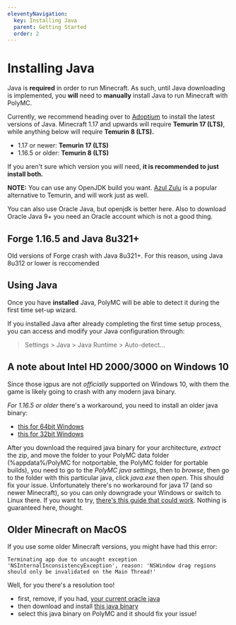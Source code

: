 ```yaml
---
eleventyNavigation:
  key: Installing Java
  parent: Getting Started
  order: 2
---
```


# Installing Java

Java is **required** in order to run Minecraft. As such, until Java downloading is implemented, you **will** need to **manually** install Java to run Minecraft with PolyMC.

Currently, we recommend heading over to [Adoptium](https://adoptium.net/) to install the latest versions of Java. Minecraft 1.17 and upwards will require **Temurin 17 (LTS)**, while anything below will require **Temurin 8 (LTS).**

* 1.17 or newer: **Temurin 17 (LTS)**
* 1.16.5 or older: **Temurin 8 (LTS)**

If you aren't sure which version you will need, **it is recommended to just install both.**

**NOTE:** You can use any OpenJDK build you want. [Azul Zulu](https://www.azul.com/downloads/?package=jre#download-openjdk) is a popular alternative to Temurin, and will work just as well.

You can also use Oracle Java, but openjdk is better here. Also to download Oracle Java 9+ you need an Oracle account which is not a good thing.

## Forge 1.16.5 and Java 8u321+

Old versions of Forge crash with Java 8u321+. For this reason, using Java 8u312 or lower is reccomended 

## Using Java
Once you have **installed** Java, PolyMC will be able to detect it during the first time set-up wizard. 

If you installed Java after already completing the first time setup process, you can access and modify your Java configuration through:
> Settings > Java > Java Runtime > Auto-detect...

## A note about Intel HD 2000/3000 on Windows 10
Since those igpus are not *officially* supported on Windows 10, with them the game is likely going to crash with any modern java binary.

*For 1.16.5 or older* there's a workaround, you need to install an older java binary:
- [this for 64bit Windows](https://files.multimc.org/downloads/jre-8u51-windows-x64.zip)
- [this for 32bit Windows](https://files.multimc.org/downloads/jre-8u51-windows-i586.zip)

After you download the required java binary for your architecture, *extract* the zip, and move the folder to your PolyMC data folder (%appdata%/PolyMC for notportable, the PolyMC folder for portable builds), you need to go to the *PolyMC java settings*, then to *browse*, then go to the folder with this particular java, click *java.exe* then *open*.
This should fix your issue.
Unfortunately there's no workaround for java 17 (and so newer Minecraft), so you can only downgrade your Windows or switch to Linux there.
If you want to try, [there's this guide that could work](https://gist.github.com/rb-dahlb/26f316c5b6089807a139fc44ee69f0d1). Nothing is guaranteed here, thought.

## Older Minecraft on MacOS
If you use some older Minecraft versions, you might have had this error:

```
Terminating app due to uncaught exception 'NSInternalInconsistencyException', reason: 'NSWindow drag regions should only be invalidated on the Main Thread!'
```

Well, for you there's a resolution too!
- first, remove, if you had, [your current oracle java](https://explainjava.com/uninstall-java-macos/)
- then download and install [this java binary](https://files.multimc.org/downloads/jre-8u241-macosx-x64.dmg)
- select this java binary on PolyMC and it should fix your issue!
